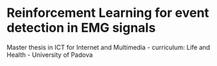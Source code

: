 # Reinforcement Learning for event detection in EMG signals
Master thesis in ICT for Internet and Multimedia - curriculum: Life and Health - University of Padova
